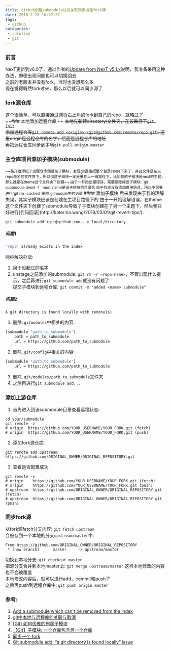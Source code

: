 ```yaml
---
title: github创建submodule以及关联同步远程fork源
date: 2018-2-28 16:37:27
tags:
 - github
categories:
 - solution
 - git
---
```

### 前言  
NexT更新到v6.0了，通过作者的[Update from NexT v5.1.x](https://github.com/theme-next/hexo-theme-next/blob/master/docs/UPDATE-FROM-5.1.X.md)说明，我准备采用这种办法，即便出现问题也可以切换回去  
之前的老版本并没有fork，当时也没想那么多  
现在觉得既然fork过来，那么以后就可以同步源了  
### fork源仓库  
这个很简单，可以直接通过网页右上角的fork到自己的repo，就略过了  
~~### 本地添加远程仓库  ~~
~~本地先新建directory/文件夹，在该路径下`git init`  
 添加远程仓库`git remote add <origin> <git@github.com:remote/repo.git>` 这里origin是远程仓库的名字，后面是远程仓库的地址  
 再把远程仓库同步到本地`git pull origin master`~~
### 主仓库项目添加子模块(submodule)
<small>
~~最开始添加了远程仓库然后加子模块，发现git直接把整个目录clone下来了，并且文件是在以repo命名的文件夹下，所以创建子模块一定是要在上一级路径下，比如我的子模块是next的主题，那么就要在theme这个文件夹下创建~~  
由于一开始创建错误，需要删除掉该子模块:   
`git submodule deinit -f <mod_name>`  
mod_name是该子模块的目录名  
由于我还没有添加模块信息，所以不需要进行`git rm -cached <mod_name>`删除.gitmodule中的记录
</small>
#### 添加子模块  
后来发现由于我的理解失误，其实子模块应该是创建在主项目路径下的
由于一开始理解错误，在theme这个文件夹下创建了submodule导致了子模块创建在了另一个主题下，然后我只好进行[代码回滚](http://katerina.wang/2018/03/01/git-revert-tips/).  

`git submodule add <git@github.com...> local/directory`  

##### 问题1  
```bash
'repo' already exists in the index
```
两种解决办法:  
1. 换个没起过的名字
2. unstage之前添加的submodule: `git rm -r <repo-name>`，不管出现什么提示，之后再进行`git submodule add`就没有问题了  
提交子模块到远程仓库: `git commit -m "added <name> submodule"`  
  
##### 问题2  
```bash
A git directory is found locally with remote(s)
```
1. 删除`.gitmodules`中相关的内容:  
```bash
[submodule "path_to_submodule"]
    path = path_to_submodule
    url = https://github.com/path_to_submodule
```
2. 删除`.git/config`中相关的内容:  
```bash
[submodule "path_to_submodule"]
    url = https://github.com/path_to_submodule
```
3. 删除`.git/modules/path_to_submodule`文件夹
4. 之后再进行`git submodule add...`
  
### 添加上游仓库  
1. 首先进入到该submodule目录查看远程状态:  
```git
cd your/submodule
git remote -v
# origin  https://github.com/YOUR_USERNAME/YOUR_FORK.git (fetch)
# origin  https://github.com/YOUR_USERNAME/YOUR_FORK.git (push)
```
2. 添加fork源仓库: 
```git
git remote add upstream https://github.com/ORIGINAL_OWNER/ORIGINAL_REPOSITORY.git
```
3. 查看是否配置成功:   
```git
git remote -v
# origin    https://github.com/YOUR_USERNAME/YOUR_FORK.git (fetch)
# origin    https://github.com/YOUR_USERNAME/YOUR_FORK.git (push)
# upstream  https://github.com/ORIGINAL_OWNER/ORIGINAL_REPOSITORY.git (fetch)
# upstream  https://github.com/ORIGINAL_OWNER/ORIGINAL_REPOSITORY.git (push)
```
### 同步fork源
从fork源fetch分支内容: `git fetch upstream`  
会被存到一个本地的分支`upstream/master`中: 
```git
From https://github.com/ORIGINAL_OWNER/ORIGINAL_REPOSITORY
 * [new branch]      master     -> upstream/master
```
切换到本地分支: `git checkout master`  
把源分支合并到本地master上: `git merge upstream/master`   这样本地修改的内容也不会被覆盖  
本地修改内容后，就可以进行add，commit和push了  
之后再push到远程仓库中: `git push origin master`  

  
### 参考:   
1. [Add a submodule which can't be removed from the index
](https://stackoverflow.com/questions/12218420/add-a-submodule-which-cant-be-removed-from-the-index/39189599)  
2. [git中本地与远程库的关联与取消](http://blog.csdn.net/wsycsdn19930512/article/details/50574217)  
3. [[Git] 如何优雅的删除子模块](https://www.jianshu.com/p/ed0cb6c75e25)  
4. [【Git】子模块: 一个仓库包含另一个仓库](https://www.jianshu.com/p/491609b1c426)  
5. [同步一个 fork](https://gaohaoyang.github.io/2015/04/12/Syncing-a-fork/)
6. [Git submodule add: “a git directory is found locally” issue](https://stackoverflow.com/questions/20929336/git-submodule-add-a-git-directory-is-found-locally-issue)